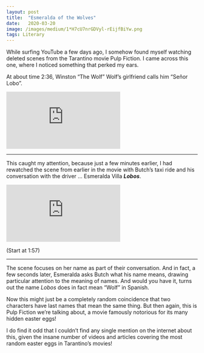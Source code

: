 ```yaml
---
layout:	post
title:	"Esmeralda of the Wolves"
date:	2020-03-20
image: /images/medium/1*H7cU7nrGDVyl-rEijfBiYw.png
tags: Literary
---
```


While surfing YouTube a few days ago, I somehow found myself watching deleted scenes from the Tarantino movie Pulp Fiction. I came across this one, where I noticed something that perked my ears.

At about time 2:36, Winston “The Wolf” Wolf’s girlfriend calls him “Señor Lobo”.

<iframe src="https://www.youtube.com/embed/B9k-CS4tb3g?start=156" frameborder="0" allowfullscreen></iframe>

---

This caught my attention, because just a few minutes earlier, I had rewatched the scene from earlier in the movie with Butch’s taxi ride and his conversation with the driver … Esmeralda Villa ***Lobos***.



<iframe src="https://www.youtube.com/embed/WO2q1iQX2UA?start=117" frameborder="0" allowfullscreen></iframe>

(Start at 1:57)

---

The scene focuses on her name as part of their conversation. And in fact, a few seconds later, Esmeralda asks Butch what his name means, drawing particular attention to the meaning of names. And would you have it, turns out the name *Lobos* does in fact mean “Wolf” in Spanish.

Now this might just be a completely random coincidence that two characters have last names that mean the same thing. But then again, this is Pulp Fiction we’re talking about, a movie famously notorious for its many hidden easter eggs!

I do find it odd that I couldn’t find any single mention on the internet about this, given the insane number of videos and articles covering the most random easter eggs in Tarantino’s movies!